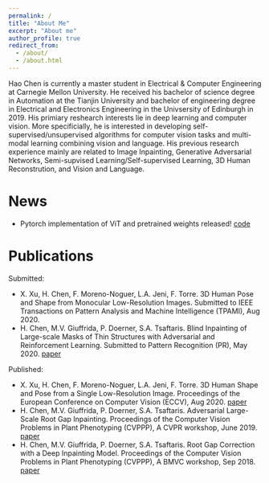 ```yaml
---
permalink: /
title: "About Me"
excerpt: "About me"
author_profile: true
redirect_from: 
  - /about/
  - /about.html
---
```


Hao Chen is currently a master student in Electrical & Computer Engineering at Carnegie Mellon University. He received his bachelor of science degree in Automation at the Tianjin University and bachelor of engineering degree in Electrical and Electronics Engineering in the Univsersity of Edinburgh in 2019. His primiary reshearch interests lie in deep learning and computer vision. More specificially, he is interested in developing self-supervised/unsupervised algorithms for computer vision tasks and multi-modal learning combining vision and language. His previous research experience mainly are related to Image Inpainting, Generative Adversarial Networks, Semi-supvised Learning/Self-supervised Learning, 3D Human Reconstrution, and Vision and Language. 

News
======
* Pytorch implementation of ViT and pretrained weights released! [code](https://github.com/Hhhhhhhhhhao/vision_transformer)

Publications
======
Submitted:
* X. Xu, H. Chen, F. Moreno-Noguer, L.A. Jeni, F. Torre. 3D Human Pose and Shape from Monocular Low-Resolution Images. Submitted to IEEE Transactions on Pattern Analysis and Machine Intelligence (TPAMI), Aug 2020.
* H. Chen, M.V. Giuffrida, P. Doerner, S.A. Tsaftaris. Blind Inpainting of Large-scale Masks of Thin Structures with Adversarial and Reinforcement Learning. Submitted to Pattern Recognition (PR), May 2020. [paper](https://arxiv.org/abs/1912.02470)

Published:
*  X. Xu, H. Chen, F. Moreno-Noguer, L.A. Jeni, F. Torre. 3D Human Shape and Pose from a Single Low-Resolution Image. Proceedings of the European Conference on Computer Vision (ECCV), Aug 2020. [paper](https://arxiv.org/abs/2007.13666)
*  H. Chen, M.V. Giuffrida, P. Doerner, S.A. Tsaftaris. Adversarial Large-Scale Root Gap Inpainting. Proceedings of the Computer Vision Problems in Plant Phenotyping (CVPPP), A CVPR workshop, June 2019. [paper](https://openaccess.thecvf.com/content_CVPRW_2019/html/CVPPP/Chen_Adversarial_Large-Scale_Root_Gap_Inpainting_CVPRW_2019_paper.html)
*  H. Chen, M.V. Giuffrida, P. Doerner, S.A. Tsaftaris. Root Gap Correction with a Deep Inpainting Model. Proceedings of the Computer Vision Problems in Plant Phenotyping (CVPPP), A BMVC workshop, Sep 2018. [paper](http://bmvc2018.org/contents/workshops/cvppp2018/0020.pdf)


